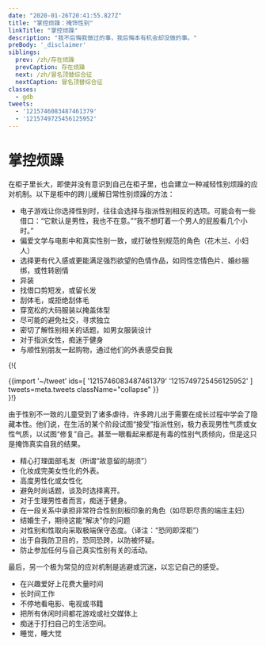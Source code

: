 ```yaml
---
date: "2020-01-26T20:41:55.827Z"
title: "掌控烦躁：掩饰性别"
linkTitle: "掌控烦躁"
description: "我不后悔我做过的事，我后悔本有机会却没做的事。"
preBody: '_disclaimer'
siblings:
  prev: /zh/存在烦躁
  prevCaption: 存在烦躁
  next: /zh/冒名顶替综合征
  nextCaption: 冒名顶替综合征
classes:
  - gdb
tweets:
  - '1215746083487461379'
  - '1215749725456125952'
---
```


# 掌控烦躁

在柜子里长大，即使并没有意识到自己在柜子里，也会建立一种减轻性别烦躁的应对机制。以下是柜中的跨儿缓解日常性别烦躁的方法：

- 电子游戏让你选择性别时，往往会选择与指派性别相反的选项。可能会有一些借口：“它默认是男性，我也不在意。”“我不想盯着一个男人的屁股看几个小时。”
- 偏爱文学与电影中和真实性别一致，或打破性别规范的角色（花木兰、小妇人）
- 选择更有代入感或更能满足强烈欲望的色情作品，如同性恋情色片、婚纱捆绑，或性转剧情
- 异装
- 找借口剪短发，或留长发
- 刮体毛，或拒绝刮体毛
- 穿宽松的大码服装以掩盖体型
- 尽可能的避免社交，寻求独立
- 密切了解性别相关的话题，如男女服装设计
- 对于指派女性，痴迷于健身
- 与顺性别朋友一起购物，通过他们的外表感受自我

{!{ <div class="gutter">{{import '~/tweet' ids=[
  '1215746083487461379'
  '1215749725456125952'
] tweets=meta.tweets className="collapse" }}</div> }!}

由于性别不一致的儿童受到了诸多虐待，许多跨儿出于需要在成长过程中学会了隐藏本性。他们说，在生活的某个阶段试图“接受”指派性别，极力表现男性气质或女性气质，以试图“修复”自己。甚至一眼看起来都是有毒的性别气质倾向，但是这只是掩饰真实自我的结果。

- 精心打理面部毛发（所谓“故意留的胡须”）
- 化妆成完美女性化的外表。
- 高度男性化或女性化
- 避免时尚话题，谈及时选择离开。
- 对于生理男性者而言，痴迷于健身。
- 在一段关系中承担非常符合性别刻板印象的角色（如尽职尽责的端庄主妇）
- 结婚生子，期待这能“解决”你的问题
- 对性别和性取向采取极端保守态度。（译注：“恐同即深柜”）
- 出于自我防卫目的，恐同恐跨，以防被怀疑。
- 防止参加任何与自己真实性别有关的活动。

最后，另一个极为常见的应对机制是逃避或沉迷，以忘记自己的感受。

- 在兴趣爱好上花费大量时间
- 长时间工作
- 不停地看电影、电视或书籍
- 把所有休闲时间都花游戏或社交媒体上
- 痴迷于打扫自己的生活空间。
- 睡觉，睡大觉
